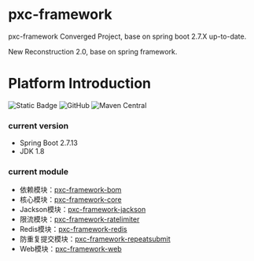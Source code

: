 # pxc-framework

pxc-framework Converged Project, base on spring boot 2.7.X up-to-date.

New Reconstruction 2.0, base on spring framework.

# Platform Introduction

![Static Badge](https://img.shields.io/badge/1.8%2B-green?logo=oracle&logoColor=%23F80000&label=JDK&link=https%3A%2F%2Fwww.oracle.com%2Fjava%2Ftechnologies%2Fdownloads%2F%23java8)
![GitHub](https://img.shields.io/github/license/panxiaochao/pxc-framework?color=%230094F5)
![Maven Central](https://img.shields.io/maven-central/v/io.github.panxiaochao/pxc-framework-parent?color=%2300B388)

### current version

- Spring Boot 2.7.13
- JDK 1.8

### current module

- 依赖模块：[pxc-framework-bom](pxc-framework-bom)
- 核心模块：[pxc-framework-core](pxc-framework-core)
- Jackson模块：[pxc-framework-jackson](pxc-framework-jackson)
- 限流模块：[pxc-framework-ratelimiter](pxc-framework-ratelimiter)
- Redis模块：[pxc-framework-redis](pxc-framework-redis)
- 防重复提交模块：[pxc-framework-repeatsubmit](pxc-framework-repeatsubmit)
- Web模块：[pxc-framework-web](pxc-framework-web)